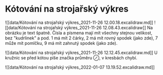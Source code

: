 # Kótování na strojařský výkres
![[data/Kótování na strojařský výkres_2021-11-26 12.00.18.excalidraw.md]]
![[data/Kótování na strojařský výkres_2021-11-26 12.08.43.excalidraw]]
Na obrázku je text špatně. Čísla a písmena mají mít všechny stejnou velikost, bez "kudrlinek" a pod.
1 má mít 2 čárky, 2 má mít rovný spodek (jako zde), 7 může mít pomlčku, 9 má mít zahnutý spodek (jako zde).

![[data/Kótování na strojařský výkres_2021-11-26 12.12.45.excalidraw.md]]
U kružnic se před kótou píše značka průměru $\oslash$, v kresbách chybí.

![[data/Kótování na strojařský výkres_2022-01-07 13.19.52.excalidraw.md]]